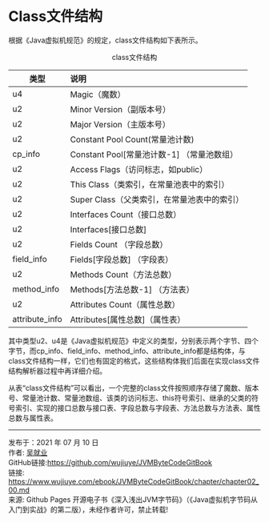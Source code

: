 # Class文件结构

根据《Java虚拟机规范》的规定，class文件结构如下表所示。

<center>class文件结构</center>

| 类型           | 说明                                        |
| -------------- | :------------------------------------------ |
| u4             | Magic（魔数）                               |
| u2             | Minor Version（副版本号）                   |
| u2             | Major Version（主版本号）                   |
| u2             | Constant Pool Count(常量池计数)             |
| cp_info        | Constant Pool[常量池计数-1] （常量池数组）  |
| u2             | Access Flags（访问标志，如public）          |
| u2             | This Class（类索引，在常量池表中的索引）    |
| u2             | Super Class（父类索引，在常量池表中的索引） |
| u2             | Interfaces Count（接口总数）                |
| u2             | Interfaces[接口总数]                        |
| u2             | Fields Count （字段总数）                   |
| field_info     | Fields[字段总数] （字段表）                 |
| u2             | Methods Count（方法总数）                   |
| method_info    | Methods[方法总数-1] （方法表）              |
| u2             | Attributes Count（属性总数）                |
| attribute_info | Attributes[属性总数]（属性表）              |

其中类型u2、u4是《Java虚拟机规范》中定义的类型，分别表示两个字节、四个字节，而cp_info、field_info、method_info、attribute_info都是结构体，与class文件结构一样，它们也有固定的格式，这些结构体我们后面在实现class文件结构解析器过程中再详细介绍。

从表“class文件结构”可以看出，一个完整的class文件按照顺序存储了魔数、版本号、常量池计数、常量池数组、该类的访问标志、this符号索引、继承的父类的符号索引、实现的接口总数与接口表、字段总数与字段表、方法总数与方法表、属性总数与属性表。

---

发布于：2021 年 07 月 10 日<br>作者: [吴就业](https://www.wujiuye.com/)<br>GitHub链接:https://github.com/wujiuye/JVMByteCodeGitBook<br>链接: https://www.wujiuye.com/ebook/JVMByteCodeGitBook/chapter/chapter02_00.md<br>来源: Github Pages 开源电子书《深入浅出JVM字节码》（《Java虚拟机字节码从入门到实战》的第二版），未经作者许可，禁止转载!<br>

